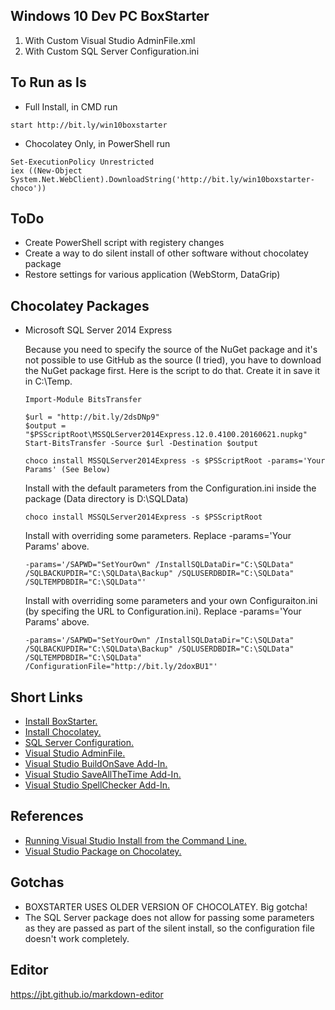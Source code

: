 ## Windows 10 Dev PC BoxStarter
  1. With Custom Visual Studio AdminFile.xml
  2. With Custom SQL Server Configuration.ini

## To Run as Is
  * Full Install, in CMD run

  ```
  start http://bit.ly/win10boxstarter
  ```

  * Chocolatey Only, in PowerShell run
  ```
  Set-ExecutionPolicy Unrestricted
  iex ((New-Object System.Net.WebClient).DownloadString('http://bit.ly/win10boxstarter-choco'))
  ```

## ToDo
  * Create PowerShell script with registery changes
  * Create a way to do silent install of other software without chocolatey package
  * Restore settings for various application (WebStorm, DataGrip)

## Chocolatey Packages
  * Microsoft SQL Server 2014 Express

    Because you need to specify the source of the NuGet package and it's not possible to use GitHub as the source (I tried),
    you have to download the NuGet package first. Here is the script to do that. Create it in save it in C:\Temp.

    ```
    Import-Module BitsTransfer

    $url = "http://bit.ly/2dsDNp9"
    $output = "$PSScriptRoot\MSSQLServer2014Express.12.0.4100.20160621.nupkg"
    Start-BitsTransfer -Source $url -Destination $output

    choco install MSSQLServer2014Express -s $PSScriptRoot -params='Your Params' (See Below)
    ```

    Install with the default parameters from the Configuration.ini inside the package (Data directory is D:\SQLData)

    ```
    choco install MSSQLServer2014Express -s $PSScriptRoot
    ```

    Install with overriding some parameters. Replace -params='Your Params' above.

    ```
    -params='/SAPWD="SetYourOwn" /InstallSQLDataDir="C:\SQLData" /SQLBACKUPDIR="C:\SQLData\Backup" /SQLUSERDBDIR="C:\SQLData" /SQLTEMPDBDIR="C:\SQLData"'
    ```

    Install with overriding some parameters and your own Configuraiton.ini (by specifing the URL to Configuration.ini). Replace -params='Your Params' above.

    ```
    -params='/SAPWD="SetYourOwn" /InstallSQLDataDir="C:\SQLData" /SQLBACKUPDIR="C:\SQLData\Backup" /SQLUSERDBDIR="C:\SQLData" /SQLTEMPDBDIR="C:\SQLData" /ConfigurationFile="http://bit.ly/2doxBU1"'
    ```

## Short Links
  * [Install BoxStarter.](http://bit.ly/win10boxstarter)
  * [Install Chocolatey.](http://bit.ly/win10boxstarter-choco)
  * [SQL Server Configuration.](http://bit.ly/win10boxstarter-sqlserverconfig)
  * [Visual Studio AdminFile.](http://bit.ly/win10boxstarter-vsadmin)
  * [Visual Studio BuildOnSave Add-In.](http://bit.ly/win10boxstarert-vs-buildonsave)
  * [Visual Studio SaveAllTheTime Add-In.](http://bit.ly/win10boxstarert-vs-saveallthetime)
  * [Visual Studio SpellChecker Add-In.](http://bit.ly/win10boxstarter-vs-spellchecker)

## References
  * [Running Visual Studio Install from the Command Line.](https://msdn.microsoft.com/en-us/library/mt720584.aspx)
  * [Visual Studio Package on Chocolatey.](https://chocolatey.org/packages/VisualStudio2015Enterprise)

## Gotchas
  * BOXSTARTER USES OLDER VERSION OF CHOCOLATEY. Big gotcha!
  * The SQL Server package does not allow for passing some parameters as they are passed as part of the silent install, so the configuration file doesn't work completely.

## Editor
https://jbt.github.io/markdown-editor